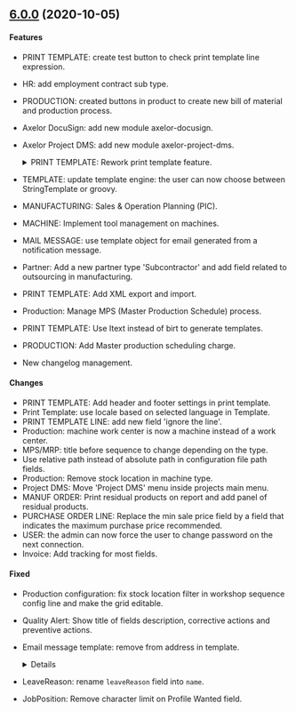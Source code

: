 ## [6.0.0] (2020-10-05)

#### Features

* PRINT TEMPLATE: create test button to check print template line expression.
* HR: add employment contract sub type.
* PRODUCTION: created buttons in product to create new bill of material and production process.
* Axelor DocuSign: add new module axelor-docusign.
* Axelor Project DMS: add new module axelor-project-dms.

  <details>
  <summary markdown="span">PRINT TEMPLATE: Rework print template feature.</summary>
  Add new configurations for print template: print format, sequence, columns
    number, conditions, signature
  </details>

* TEMPLATE: update template engine: the user can now choose between StringTemplate or groovy.
* MANUFACTURING: Sales & Operation Planning (PIC).
* MACHINE: Implement tool management on machines.
* MAIL MESSAGE: use template object for email generated from a notification message.
* Partner: Add a new partner type 'Subcontractor' and add field related to outsourcing in manufacturing.
* PRINT TEMPLATE: Add XML export and import.
* Production: Manage MPS (Master Production Schedule) process.
* PRINT TEMPLATE: Use Itext instead of birt to generate templates.
* PRODUCTION: Add Master production scheduling charge.
* New changelog management.

#### Changes

* PRINT TEMPLATE: Add header and footer settings in print template.
* Print Template: use locale based on selected language in Template.
* PRINT TEMPLATE LINE: add new field 'ignore the line'.
* Production: machine work center is now a machine instead of a work center.
* MPS/MRP: title before sequence to change depending on the type.
* Use relative path instead of absolute path in configuration file path fields.
* Production: Remove stock location in machine type.
* Project DMS: Move 'Project DMS' menu inside projects main menu.
* MANUF ORDER: Print residual products on report and add panel of residual products.
* PURCHASE ORDER LINE: Replace the min sale price field by a field that indicates the maximum purchase price recommended.
* USER: the admin can now force the user to change password on the next connection.
* Invoice: Add tracking for most fields.

#### Fixed

* Production configuration: fix stock location filter in workshop sequence config line and make the grid editable.
* Quality Alert: Show title of fields description, corrective actions and preventive actions.
* Email message template: remove from address in template.

  <details>
  Setting a custom `from` address per email template is now disabled, as the from
  address should depend only on the SMTP account. The `from` should now always
  be set in SMTP account configuration.
  </details>

* LeaveReason: rename `leaveReason` field into `name`.
* JobPosition: Remove character limit on Profile Wanted field.

[6.0.0]: https://github.com/axelor/axelor-open-suite/compare/v5.4.1...v6.0.0
